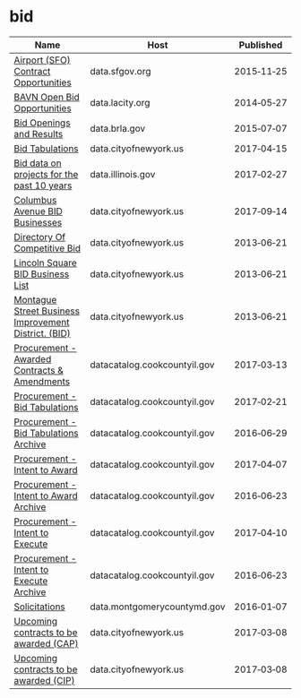 # bid

Name | Host | Published
---- | ---- | ---------
[Airport (SFO) Contract Opportunities](../datasets/hmh3-ff63.md) | data.sfgov.org | 2015&#x2011;11&#x2011;25
[BAVN Open Bid Opportunities](../datasets/qtax-byj7.md) | data.lacity.org | 2014&#x2011;05&#x2011;27
[Bid Openings and Results](../datasets/u9zk-8nix.md) | data.brla.gov | 2015&#x2011;07&#x2011;07
[Bid Tabulations](../datasets/9k82-ys7w.md) | data.cityofnewyork.us | 2017&#x2011;04&#x2011;15
[Bid data on projects for the past 10 years](../datasets/u8e9-ci8g.md) | data.illinois.gov | 2017&#x2011;02&#x2011;27
[Columbus Avenue BID Businesses](../datasets/h5nh-eqde.md) | data.cityofnewyork.us | 2017&#x2011;09&#x2011;14
[Directory Of Competitive Bid](../datasets/2eq2-trdu.md) | data.cityofnewyork.us | 2013&#x2011;06&#x2011;21
[Lincoln Square BID Business List](../datasets/ne9f-g6k4.md) | data.cityofnewyork.us | 2013&#x2011;06&#x2011;21
[Montague Street Business Improvement District. (BID)](../datasets/5e24-x4wa.md) | data.cityofnewyork.us | 2013&#x2011;06&#x2011;21
[Procurement - Awarded Contracts & Amendments](../datasets/qh8j-6k63.md) | datacatalog.cookcountyil.gov | 2017&#x2011;03&#x2011;13
[Procurement - Bid Tabulations](../datasets/32au-zaqn.md) | datacatalog.cookcountyil.gov | 2017&#x2011;02&#x2011;21
[Procurement - Bid Tabulations Archive](../datasets/pn38-yupm.md) | datacatalog.cookcountyil.gov | 2016&#x2011;06&#x2011;29
[Procurement - Intent to Award](../datasets/bgq7-v7ms.md) | datacatalog.cookcountyil.gov | 2017&#x2011;04&#x2011;07
[Procurement - Intent to Award Archive](../datasets/52k2-p47e.md) | datacatalog.cookcountyil.gov | 2016&#x2011;06&#x2011;23
[Procurement - Intent to Execute](../datasets/ag43-fvd7.md) | datacatalog.cookcountyil.gov | 2017&#x2011;04&#x2011;10
[Procurement - Intent to Execute Archive](../datasets/gh3w-vkp5.md) | datacatalog.cookcountyil.gov | 2016&#x2011;06&#x2011;23
[Solicitations](../datasets/eeq6-nnwe.md) | data.montgomerycountymd.gov | 2016&#x2011;01&#x2011;07
[Upcoming contracts to be awarded (CAP)](../datasets/6m3u-8rbh.md) | data.cityofnewyork.us | 2017&#x2011;03&#x2011;08
[Upcoming contracts to be awarded (CIP)](../datasets/tsak-vtv3.md) | data.cityofnewyork.us | 2017&#x2011;03&#x2011;08

